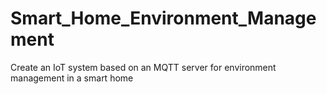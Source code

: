 # Smart_Home_Environment_Management
Create an IoT system based on an MQTT server for environment management in a smart home

